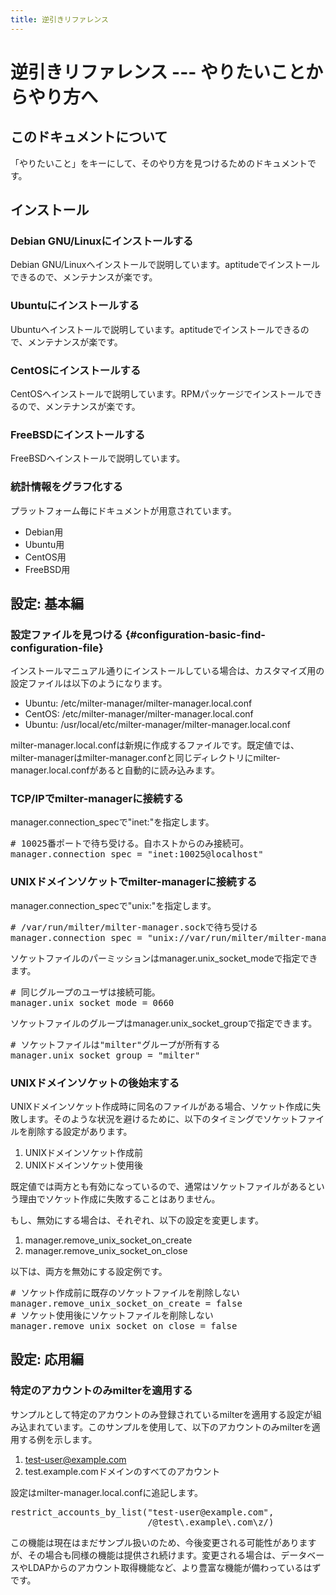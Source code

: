 ```yaml
---
title: 逆引きリファレンス
---
```


# 逆引きリファレンス --- やりたいことからやり方へ

## このドキュメントについて

「やりたいこと」をキーにして、そのやり方を見つけるためのドキュメントです。

## インストール

### Debian GNU/Linuxにインストールする

Debian GNU/Linuxへインストールで説明しています。aptitudeでインストールできるので、メンテナンスが楽です。

### Ubuntuにインストールする

Ubuntuへインストールで説明しています。aptitudeでインストールできるので、メンテナンスが楽です。

### CentOSにインストールする

CentOSへインストールで説明しています。RPMパッケージでインストールできるので、メンテナンスが楽です。

### FreeBSDにインストールする

FreeBSDへインストールで説明しています。

### 統計情報をグラフ化する

プラットフォーム毎にドキュメントが用意されています。

* Debian用
* Ubuntu用
* CentOS用
* FreeBSD用

## 設定: 基本編

### 設定ファイルを見つける {#configuration-basic-find-configuration-file}

インストールマニュアル通りにインストールしている場合は、カスタマイズ用の設定ファイルは以下のようになります。

* Ubuntu: /etc/milter-manager/milter-manager.local.conf
* CentOS: /etc/milter-manager/milter-manager.local.conf
* Ubuntu: /usr/local/etc/milter-manager/milter-manager.local.conf

milter-manager.local.confは新規に作成するファイルです。既定値では、milter-managerはmilter-manager.confと同じディレクトリにmilter-manager.local.confがあると自動的に読み込みます。

### TCP/IPでmilter-managerに接続する

manager.connection_specで"inet:"を指定します。

<pre># 10025番ポートで待ち受ける。自ホストからのみ接続可。
manager.connection_spec = "inet:10025@localhost"</pre>

### UNIXドメインソケットでmilter-managerに接続する

manager.connection_specで"unix:"を指定します。

<pre># /var/run/milter/milter-manager.sockで待ち受ける
manager.connection_spec = "unix://var/run/milter/milter-manager.sock"</pre>

ソケットファイルのパーミッションはmanager.unix_socket_modeで指定できます。

<pre># 同じグループのユーザは接続可能。
manager.unix_socket_mode = 0660</pre>

ソケットファイルのグループはmanager.unix_socket_groupで指定できます。

<pre># ソケットファイルは"milter"グループが所有する
manager.unix_socket_group = "milter"</pre>

### UNIXドメインソケットの後始末する

UNIXドメインソケット作成時に同名のファイルがある場合、ソケット作成に失敗します。そのような状況を避けるために、以下のタイミングでソケットファイルを削除する設定があります。

1. UNIXドメインソケット作成前
2. UNIXドメインソケット使用後

既定値では両方とも有効になっているので、通常はソケットファイルがあるという理由でソケット作成に失敗することはありません。

もし、無効にする場合は、それぞれ、以下の設定を変更します。

1. manager.remove_unix_socket_on_create
2. manager.remove_unix_socket_on_close

以下は、両方を無効にする設定例です。

<pre># ソケット作成前に既存のソケットファイルを削除しない
manager.remove_unix_socket_on_create = false
# ソケット使用後にソケットファイルを削除しない
manager.remove_unix_socket_on_close = false</pre>

## 設定: 応用編

### 特定のアカウントのみmilterを適用する

サンプルとして特定のアカウントのみ登録されているmilterを適用する設定が組み込まれています。このサンプルを使用して、以下のアカウントのみmilterを適用する例を示します。

1. test-user@example.com
2. test.example.comドメインのすべてのアカウント

設定はmilter-manager.local.confに追記します。

<pre>restrict_accounts_by_list("test-user@example.com",
                          /@test\.example\.com\z/)</pre>

この機能は現在はまだサンプル扱いのため、今後変更される可能性がありますが、その場合も同様の機能は提供され続けます。変更される場合は、データベースやLDAPからのアカウント取得機能など、より豊富な機能が備わっているはずです。


